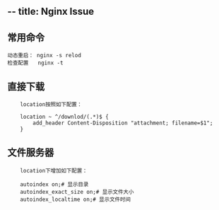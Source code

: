--
title: Nginx Issue
---


## 常用命令
```
动态重启： nginx -s relod
检查配置   nginx -t
```

## 直接下载
```
	location按照如下配置：

	location ~ ^/downlod/(.*)$ {
		add_header Content-Disposition "attachment; filename=$1";  
	}
```

## 文件服务器
```
    location下增加如下配置：

    autoindex on;# 显示目录
	autoindex_exact_size on;# 显示文件大小
    autoindex_localtime on;# 显示文件时间

```